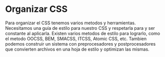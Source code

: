 # Organizar CSS
Para organizar el CSS tenemos varios metodos y herramientas. Necesitamos una guía de estilo para nuestro CSS y respetarla para y ser constante al aplicarla. Existen varios metodos de estilo para lograrlo, como el metodo OOCSS, BEM, SMACSS, ITCSS, Atomic CSS, etc. Tambien podemos construir un sistema con preprocesadores y postprocesadores que convierten archivos en una hoja de estilo y optimizan las mismas.
